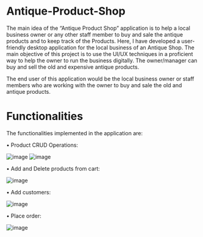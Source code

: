 # Antique-Product-Shop

The main idea of the “Antique Product Shop” application is to help a local business owner or any other staff member to buy and sale the antique products and to keep track of the Products.
Here, I have developed a user-friendly desktop application for the local business of an Antique Shop. The main objective of this project is to use the UI/UX techniques in a proficient way to help the owner to run the business digitally. The owner/manager can buy and sell the old and expensive antique products.

The end user of this application would be the local business owner or staff members who are working with the owner to buy and sale the old and antique products.

# Functionalities
The functionalities implemented in the application are:

•	Product CRUD Operations:

![image](https://user-images.githubusercontent.com/97853861/201518702-171223c1-a480-4938-b8c9-4513c70a858d.png)
![image](https://user-images.githubusercontent.com/97853861/201518757-5673fc6d-7326-494a-b0de-8d4943c530b8.png)

•	Add and Delete products from cart:

![image](https://user-images.githubusercontent.com/97853861/201518777-1db265cd-d40f-43fc-ac40-6dd2bd0d3cbe.png)

•	Add customers:

![image](https://user-images.githubusercontent.com/97853861/201518822-96fcc59f-064d-4d14-9d0f-eb22d5d4a8e9.png)

•	Place order:

![image](https://user-images.githubusercontent.com/97853861/201518842-785df2e6-4cac-4a54-81d5-5fa9edd02419.png)
